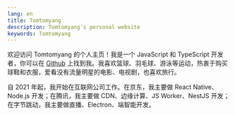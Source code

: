 ```yaml
---
lang: en
title: Tomtomyang
description: Tomtomyang's personal website
keywords: Tomtomyang
---
```


欢迎访问 Tomtomyang 的个人主页！我是一个 JavaScript 和 TypeScript 开发者，你可以在 [Github](https://github.com/tomtomyang) 上找到我。我喜欢篮球、羽毛球、游泳等运动，热衷于购买球鞋和衣服，爱看没有流量明星的电影、电视剧，也喜欢旅行。

自 2021 年起，我开始在互联网公司工作。在京东，我主要做 React Native、Node.js 开发；在腾讯，我主要做 CDN、边缘计算、JS Worker、NestJS 开发；在字节跳动，我主要做直播、Electron、端智能开发。
